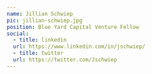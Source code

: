 ```yaml
---
name: Jillian Schwiep
pic: jillian-schwiep.jpg
position: Blue Yard Capital Venture Fellow
social:
  - title: linkedin
  url: https://www.linkedin.com/in/jschwiep/
  - title: twitter
  url: https://twitter.com/Jschwiep
---
```

